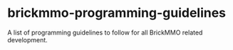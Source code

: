 # brickmmo-programming-guidelines
A list of programming guidelines to follow for all BrickMMO related development. 
